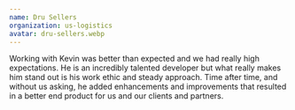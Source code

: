 ```yaml
---
name: Dru Sellers
organization: us-logistics
avatar: dru-sellers.webp
---
```

Working with Kevin was better than expected and we had really high expectations. He is an incredibly talented developer but what really makes him stand out is his work ethic and steady approach. Time after time, and without us asking, he added enhancements and improvements that resulted in a better end product for us and our clients and partners.
